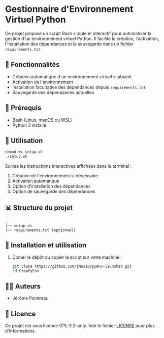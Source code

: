 # Gestionnaire d'Environnement Virtuel Python

Ce projet propose un script Bash simple et interactif pour automatiser la gestion d'un environnement virtuel Python. Il facilite la création, l'activation, l'installation des dépendances et la sauvegarde dans un fichier `requirements.txt`.

## 📅 Fonctionnalités

- Création automatique d'un environnement virtuel si absent
- Activation de l'environnement
- Installation facultative des dépendances depuis `requirements.txt`
- Sauvegarde des dépendances actuelles

## 📁 Prérequis

- Bash (Linux, macOS ou WSL)
- Python 3 installé

## 🚀 Utilisation

```bash
chmod +x setup.sh
./setup.sh
```

Suivez les instructions interactives affichées dans le terminal :

1. Création de l'environnement si nécessaire
2. Activation automatique
3. Option d'installation des dépendances
4. Option de sauvegarde des dépendances

## 📊 Structure du projet

```
.
├── setup.sh
├── requirements.txt (optionnel)
```

## 🚀 Installation et utilisation

1. Cloner le dépôt ou copier le script sur votre machine :

   ```bash
   git clone https://github.com/jNoxID/pyenv-launcher.git
   cd CreaPyEnv
   ```

## 👨‍💼 Auteurs

- Jérôme Pointreau

## 📄 Licence

Ce projet est sous licence GPL-3.0-only. Voir le fichier [LICENSE](LICENSE) pour plus d'informations.
